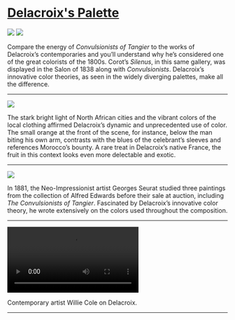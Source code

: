 # [Delacroix's Palette](http://artstories.artsmia.org/#/stories/1152)

![](http://cdn.dx.artsmia.org/thumbs/tn_mia_1006298.jpg)
![](http://cdn.dx.artsmia.org/thumbs/tn_mia_5001143.jpg)

Compare the energy of *Convulsionists of Tangier* to the works of Delacroix’s contemporaries and you’ll understand why he’s considered one of the great colorists of the 1800s. Corot’s *Silenus*, in this same gallery, was displayed in the Salon of 1838 along with *Convulsionists*. Delacroix’s innovative color theories, as seen in the widely diverging palettes, make all the difference.

---

![](http://cdn.dx.artsmia.org/thumbs/tn_mia_5001146.jpg)

The stark bright light of North African cities and the vibrant colors of the local clothing affirmed Delacroix’s dynamic and unprecedented use of color. The small orange at the front of the scene, for instance, below the man biting his own arm, contrasts with the blues of the celebrant’s sleeves and references Morocco’s bounty. A rare treat in Delacroix’s native France, the fruit in this context looks even more delectable and exotic.

---

![](http://cdn.dx.artsmia.org/thumbs/tn_mia_5001169.jpg)

In 1881, the Neo-Impressionist artist Georges Seurat studied three paintings from the collection of Alfred Edwards before their sale at auction, including *The Convulsionists of Tangier*. Fascinated by Delacroix’s innovative color theory, he wrote extensively on the colors used throughout the composition.

---

<video src='http://cdn.dx.artsmia.org/videos/artstories/Art_Inspires-_Willie_Cole_on_Delacroix.mp4'></video>

Contemporary artist Willie Cole on Delacroix.

---
